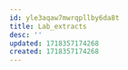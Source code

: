 ```yaml
---
id: yle3aqaw7mwrqpllby6da8t
title: Lab_extracts
desc: ''
updated: 1718357174268
created: 1718357174268
---
```

